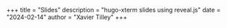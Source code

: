 +++
title = "Slides"
description = "hugo-xterm slides using reveal.js"
date = "2024-02-14"
author = "Xavier Tilley"
+++
